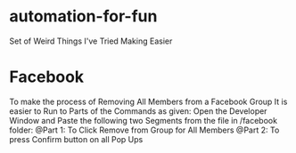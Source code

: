 # automation-for-fun
Set of Weird Things I've Tried Making Easier

# Facebook
To make the process of Removing All Members from a Facebook Group
It is easier to Run to Parts of the Commands as given:
Open the Developer Window and Paste the following two Segments from the file in /facebook folder:
@Part 1: To Click Remove from Group for All Members
@Part 2: To press Confirm button on all Pop Ups
